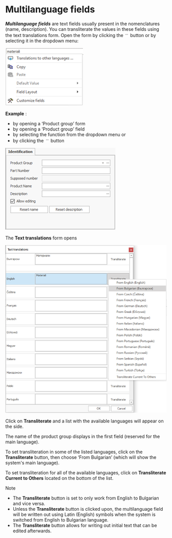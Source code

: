 # Multilanguage fields 

***Multilanguage fields*** are text fields usually present in the nomenclatures (name, description). You can transliterate the values in these fields using the text translations form. 
Open the form by clicking the ![…](pictures/dots.png) button or by selecting it in the dropdown menu:

![Dropdown menu](pictures/dd-menut.png) 

**Example** :
- by opening a ‘Product group’ form
- by opening a ‘Product group’ field
- by selecting the function from the dropdown menu or
- by clicking the ![…](pictures/dots.png)  button

![Identificator](pictures/identificator.png)

The <b>Text translations</b> form opens

![Text translations](pictures/text-translations.png)
 
Click on <b>Transliterate</b> and a list with the available languages will appear on the side.

The name of the product group displays in the first field (reserved for the main language).

To set transliteration in some of the listed languages, click on the <b>Transliterate</b> button, then choose ‘From Bulgarian’ (which will show the system's main language).
  
To set transliteration for all of the available languages, click on <b>Transliterate Current to Others</b> located on the bottom of the list.

> [!Note]
>  - The <b>Transliterate</b> button is set to only work from English to Bulgarian and vice versa. 
>  - Unless the <b>Transliterate</b> button is clicked upon, the multilanguage field will be written out using Latin (English) symbols when the system is switched from English to Bulgarian language. 
>  - The <b>Transliterate</b> button allows for writing out initial text that can be edited afterwards.
